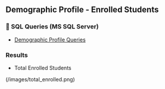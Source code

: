 

## Demographic Profile - Enrolled Students

### 🔹 SQL Queries (MS SQL Server)

- [Demographic Profile Queries](SQL/demographic_profile.sql)


### Results 

- Total Enrolled Students

(/images/total_enrolled.png)
